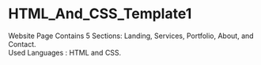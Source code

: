 # HTML_And_CSS_Template1
Website Page Contains 5 Sections: Landing, Services, Portfolio, About, and Contact.
<br>
Used Languages : HTML and CSS.
